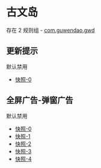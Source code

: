 # 古文岛

存在 2 规则组 - [com.guwendao.gwd](/src/apps/com.guwendao.gwd.ts)

## 更新提示

默认禁用

- [快照-0](https://i.gkd.li/i/12776605)

## 全屏广告-弹窗广告

默认禁用

- [快照-0](https://i.gkd.li/i/12776607)
- [快照-1](https://i.gkd.li/i/12777151)
- [快照-2](https://i.gkd.li/i/12781344)
- [快照-3](https://i.gkd.li/i/12924728)
- [快照-4](https://i.gkd.li/i/12781327)
